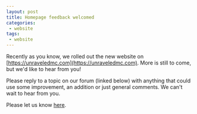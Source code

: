 ```yaml
---
layout: post
title: Homepage feedback welcomed 
categories:
 - website
tags:
 - website
---
```


Recently as you know, we rolled out the new website on [https://unraveledmc.com](https://unraveledmc.com). More is still to come, but we'd like to hear from you!

Please reply to a topic on our forum (linked below) with anything that could use some improvement, an addition or just general comments. We can't wait to hear from you.

Please let us know [here](https://forum.unraveledmc.com/t/new-homepage-feedback/1197). 
